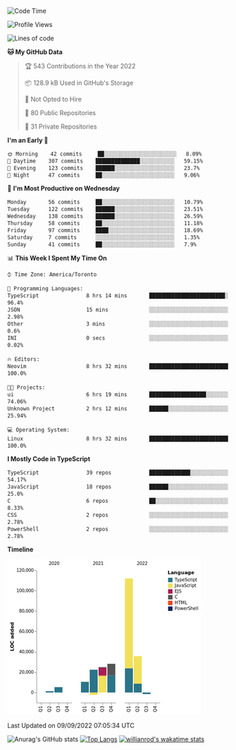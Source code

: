 <!--START_SECTION:waka-->
![Code Time](http://img.shields.io/badge/Code%20Time-287%20hrs%201%20min-blue)

![Profile Views](http://img.shields.io/badge/Profile%20Views-0-blue)

![Lines of code](https://img.shields.io/badge/From%20Hello%20World%20I%27ve%20Written-236%20Thousand%20lines%20of%20code-blue)

**🐱 My GitHub Data** 

> 🏆 543 Contributions in the Year 2022
 > 
> 📦 128.9 kB Used in GitHub's Storage 
 > 
> 🚫 Not Opted to Hire
 > 
> 📜 80 Public Repositories 
 > 
> 🔑 31 Private Repositories  
 > 
**I'm an Early 🐤** 

```text
🌞 Morning    42 commits     ██░░░░░░░░░░░░░░░░░░░░░░░   8.09% 
🌆 Daytime    307 commits    ██████████████░░░░░░░░░░░   59.15% 
🌃 Evening    123 commits    ██████░░░░░░░░░░░░░░░░░░░   23.7% 
🌙 Night      47 commits     ██░░░░░░░░░░░░░░░░░░░░░░░   9.06%

```
📅 **I'm Most Productive on Wednesday** 

```text
Monday       56 commits     ██░░░░░░░░░░░░░░░░░░░░░░░   10.79% 
Tuesday      122 commits    ██████░░░░░░░░░░░░░░░░░░░   23.51% 
Wednesday    138 commits    ██████░░░░░░░░░░░░░░░░░░░   26.59% 
Thursday     58 commits     ██░░░░░░░░░░░░░░░░░░░░░░░   11.18% 
Friday       97 commits     ████░░░░░░░░░░░░░░░░░░░░░   18.69% 
Saturday     7 commits      ░░░░░░░░░░░░░░░░░░░░░░░░░   1.35% 
Sunday       41 commits     ██░░░░░░░░░░░░░░░░░░░░░░░   7.9%

```


📊 **This Week I Spent My Time On** 

```text
⌚︎ Time Zone: America/Toronto

💬 Programming Languages: 
TypeScript               8 hrs 14 mins       ████████████████████████░   96.4% 
JSON                     15 mins             ░░░░░░░░░░░░░░░░░░░░░░░░░   2.98% 
Other                    3 mins              ░░░░░░░░░░░░░░░░░░░░░░░░░   0.6% 
INI                      0 secs              ░░░░░░░░░░░░░░░░░░░░░░░░░   0.02%

🔥 Editors: 
Neovim                   8 hrs 32 mins       █████████████████████████   100.0%

🐱‍💻 Projects: 
ui                       6 hrs 19 mins       ██████████████████░░░░░░░   74.06% 
Unknown Project          2 hrs 12 mins       ██████░░░░░░░░░░░░░░░░░░░   25.94%

💻 Operating System: 
Linux                    8 hrs 32 mins       █████████████████████████   100.0%

```

**I Mostly Code in TypeScript** 

```text
TypeScript               39 repos            █████████████░░░░░░░░░░░░   54.17% 
JavaScript               18 repos            ██████░░░░░░░░░░░░░░░░░░░   25.0% 
C                        6 repos             ██░░░░░░░░░░░░░░░░░░░░░░░   8.33% 
CSS                      2 repos             ░░░░░░░░░░░░░░░░░░░░░░░░░   2.78% 
PowerShell               2 repos             ░░░░░░░░░░░░░░░░░░░░░░░░░   2.78%

```


**Timeline**

![Chart not found](https://raw.githubusercontent.com/wise-introvert/wise-introvert/master/charts/bar_graph.png) 


 Last Updated on 09/09/2022 07:05:34 UTC
<!--END_SECTION:waka-->

![Anurag's GitHub stats](https://github-readme-stats.vercel.app/api?username=wise-introvert&count_private=true&show_icons=true)
[![Top Langs](https://github-readme-stats.vercel.app/api/top-langs/?username=wise-introvert&langs_count=10)](https://github.com/anuraghazra/github-readme-stats)
[![willianrod's wakatime stats](https://github-readme-stats.vercel.app/api/wakatime?username=wiseintrovert)](https://github.com/anuraghazra/github-readme-stats)
